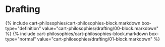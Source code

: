 <div data-role="collapsible" data-inset="false">
	<h1 class="cart-collapsible-div">Drafting</h1>

<div class="cart-philosophies-wrapper">
{% include cart-philosophies/cart-philosophies-block.markdown box-type="definition" value="cart-philosophies/drafting/00-block.markdown" %}
{% include cart-philosophies/cart-philosophies-block.markdown box-type="normal" value="cart-philosophies/drafting/01-block.markdown" %}
</div>

</div>